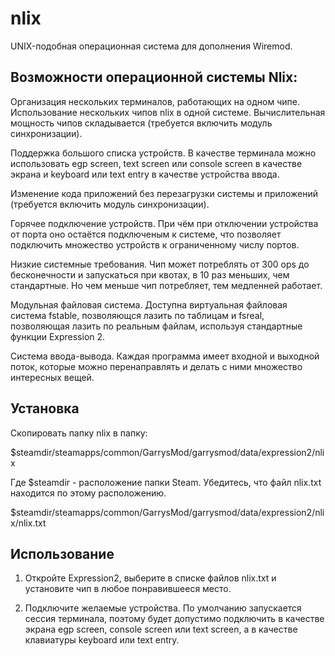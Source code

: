 # nlix
UNIX-подобная операционная система для дополнения Wiremod.

## Возможности операционной системы Nlix:
Организация нескольких терминалов, работающих на одном чипе.
Использование нескольких чипов nlix в одной системе. Вычислительная мощность чипов складывается (требуется включить модуль синхронизации).

Поддержка большого списка устройств. В качестве терминала можно использовать egp screen, text screen или console screen в качестве экрана и keyboard или text entry в качестве устройства ввода.

Изменение кода приложений без перезагрузки системы и приложений (требуется включить модуль синхронизации).

Горячее подключение устройств. При чём при отключении устройства от порта оно остаётся подключеным к системе, что позволяет подключить множество устройств к ограниченному числу портов.

Низкие системные требования. Чип может потреблять от 300 ops до бесконечности и запускаться при квотах, в 10 раз меньших, чем стандартные. Но чем меньше чип потребляет, тем медленней работает.

Модульная файловая система. Доступна виртуальная файловая система fstable, позволяющся лазить по таблицам и fsreal, позволяющая лазить по реальным файлам, используя стандартные функции Expression 2.

Система ввода-вывода. Каждая программа имеет входной и выходной поток, которые можно перенаправлять и делать с ними множество интересных вещей.

## Установка
Скопировать папку nlix в папку:

$steamdir/steamapps/common/GarrysMod/garrysmod/data/expression2/nlix

Где $steamdir - расположение папки Steam. Убедитесь, что файл nlix.txt находится по этому расположению.

$steamdir/steamapps/common/GarrysMod/garrysmod/data/expression2/nlix/nlix.txt

## Использование
1. Откройте Expression2, выберите в списке файлов nlix.txt и установите чип в любое понравившееся место.

2. Подключите желаемые устройства. По умолчанию запускается сессия терминала, поэтому будет допустимо подключить в качестве экрана egp screen, console screen или text screen, а в качестве клавиатуры keyboard или text entry.
